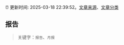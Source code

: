 :alarm_clock: 更新时间: 2025-03-18 22:39:52。[文章来源](/README.md)、[文章分类](/TAGS.md)

## 报告


> 关键字：`报告`、`月报`



